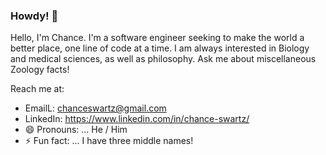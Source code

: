 ### Howdy! 👋

Hello, I'm Chance. I'm a software engineer seeking to make the world a better place, one line of code at a time. I am always interested in Biology and medical sciences, as well as philosophy. Ask me about miscellaneous Zoology facts!


Reach me at:
- EmailL: chanceswartz@gmail.com
- LinkedIn: https://www.linkedin.com/in/chance-swartz/
- 😄 Pronouns: ...  He / Him
- ⚡ Fun fact: ... I have three middle names!
